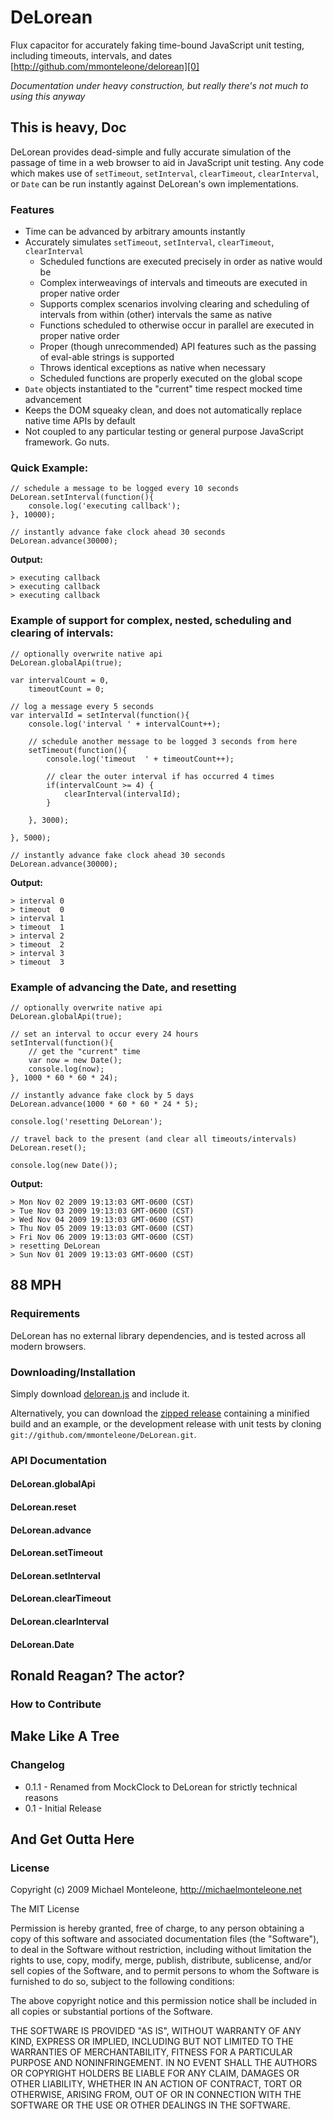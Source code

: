 DeLorean
=========
Flux capacitor for accurately faking time-bound JavaScript unit testing, including timeouts, intervals, and dates
[http://github.com/mmonteleone/delorean][0]

*Documentation under heavy construction, but really there's not much to using this anyway*

This is heavy, Doc
------------------

DeLorean provides dead-simple and fully accurate simulation of the passage of time in a web browser to aid in JavaScript unit testing.  Any code which makes use of `setTimeout`, `setInterval`, `clearTimeout`, `clearInterval`, or `Date` can be run instantly against DeLorean's own implementations.

### Features

* Time can be advanced by arbitrary amounts instantly
* Accurately simulates `setTimeout`, `setInterval`, `clearTimeout`, `clearInterval`
  * Scheduled functions are executed precisely in order as native would be
  * Complex interweavings of intervals and timeouts are executed in proper native order
  * Supports complex scenarios involving clearing and scheduling of intervals from within (other) intervals the same as native
  * Functions scheduled to otherwise occur in parallel are executed in proper native order
  * Proper (though unrecommended) API features such as the passing of eval-able strings is supported
  * Throws identical exceptions as native when necessary
  * Scheduled functions are properly executed on the global scope
* `Date` objects instantiated to the "current" time respect mocked time advancement
* Keeps the DOM squeaky clean, and does not automatically replace native time APIs by default
* Not coupled to any particular testing or general purpose JavaScript framework.  Go nuts.

### Quick Example:

	// schedule a message to be logged every 10 seconds
	DeLorean.setInterval(function(){
		console.log('executing callback');
	}, 10000);
	
	// instantly advance fake clock ahead 30 seconds
	DeLorean.advance(30000);
	
**Output:**

	> executing callback
	> executing callback
	> executing callback
	
### Example of support for complex, nested, scheduling and clearing of intervals:

	// optionally overwrite native api 
	DeLorean.globalApi(true);  

	var intervalCount = 0,
		timeoutCount = 0;

	// log a message every 5 seconds		
	var intervalId = setInterval(function(){				
		console.log('interval ' + intervalCount++);	
					
		// schedule another message to be logged 3 seconds from here				
		setTimeout(function(){
			console.log('timeout  ' + timeoutCount++);
			
			// clear the outer interval if has occurred 4 times
			if(intervalCount >= 4) {
				clearInterval(intervalId);
			}
			
		}, 3000);		
		
	}, 5000);

	// instantly advance fake clock ahead 30 seconds
	DeLorean.advance(30000);

**Output:**

	> interval 0
	> timeout  0
	> interval 1
	> timeout  1
	> interval 2
	> timeout  2
	> interval 3
	> timeout  3
	
### Example of advancing the Date, and resetting

	// optionally overwrite native api
	DeLorean.globalApi(true);
	
	// set an interval to occur every 24 hours
	setInterval(function(){
		// get the "current" time
		var now = new Date();
		console.log(now);
	}, 1000 * 60 * 60 * 24);
	
	// instantly advance fake clock by 5 days
	DeLorean.advance(1000 * 60 * 60 * 24 * 5);
	
	console.log('resetting DeLorean');
	
	// travel back to the present (and clear all timeouts/intervals)
	DeLorean.reset();
	
	console.log(new Date());	
		
**Output:**

	> Mon Nov 02 2009 19:13:03 GMT-0600 (CST)
	> Tue Nov 03 2009 19:13:03 GMT-0600 (CST)
	> Wed Nov 04 2009 19:13:03 GMT-0600 (CST)
	> Thu Nov 05 2009 19:13:03 GMT-0600 (CST)
	> Fri Nov 06 2009 19:13:03 GMT-0600 (CST)
	> resetting DeLorean
	> Sun Nov 01 2009 19:13:03 GMT-0600 (CST)

88 MPH
------

### Requirements

DeLorean has no external library dependencies, and is tested across all modern browsers.

### Downloading/Installation

Simply download [delorean.js][3] and include it.  

Alternatively, you can download the [zipped release][2] containing a minified build and an example, or the development release with unit tests by cloning `git://github.com/mmonteleone/DeLorean.git`.

### API Documentation

#### DeLorean.globalApi
#### DeLorean.reset
#### DeLorean.advance
#### DeLorean.setTimeout
#### DeLorean.setInterval
#### DeLorean.clearTimeout
#### DeLorean.clearInterval
#### DeLorean.Date

Ronald Reagan?  The actor?
--------------------------

### How to Contribute



Make Like A Tree
----------------

### Changelog

* 0.1.1 - Renamed from MockClock to DeLorean for strictly technical reasons
* 0.1 - Initial Release

And Get Outta Here
------------------

### License

Copyright (c) 2009 Michael Monteleone, http://michaelmonteleone.net

The MIT License

Permission is hereby granted, free of charge, to any person obtaining
a copy of this software and associated documentation files (the
"Software"), to deal in the Software without restriction, including
without limitation the rights to use, copy, modify, merge, publish,
distribute, sublicense, and/or sell copies of the Software, and to
permit persons to whom the Software is furnished to do so, subject to
the following conditions:

The above copyright notice and this permission notice shall be
included in all copies or substantial portions of the Software.

THE SOFTWARE IS PROVIDED "AS IS", WITHOUT WARRANTY OF ANY KIND,
EXPRESS OR IMPLIED, INCLUDING BUT NOT LIMITED TO THE WARRANTIES OF
MERCHANTABILITY, FITNESS FOR A PARTICULAR PURPOSE AND
NONINFRINGEMENT. IN NO EVENT SHALL THE AUTHORS OR COPYRIGHT HOLDERS BE
LIABLE FOR ANY CLAIM, DAMAGES OR OTHER LIABILITY, WHETHER IN AN ACTION
OF CONTRACT, TORT OR OTHERWISE, ARISING FROM, OUT OF OR IN CONNECTION
WITH THE SOFTWARE OR THE USE OR OTHER DEALINGS IN THE SOFTWARE.



[0]: http://github.com/mmonteleone/delorean "DeLorean"
[1]: http://michaelmonteleone.net "Michael Monteleone"
[2]: http://cloud.github.com/downloads/mmonteleone/DeLorean/DeLorean.zip "DeLorean Release"
[3]: http://github.com/mmonteleone/DeLorean/blob/master/src/delorean.js "DeLorean Script"
[4]: git://github.com/mmonteleone/DeLorean.git
